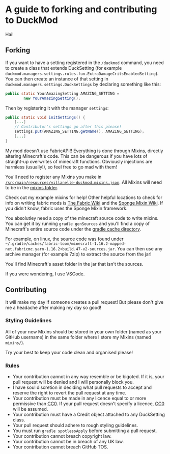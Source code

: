 # A guide to forking and contributing to DuckMod

Hai!

## Forking

If you want to have a setting registered in the `/duckmod` command, you need to create a class that extends DuckSetting (for example `duckmod.managers.settings.rules.fun.ExtraDamageCritsEnabledSetting`). You can then create an instance of that setting in `duckmod.managers.settings.DuckSettings` by declaring something like this:

```java
public static YourAmazingSetting AMAZING_SETTING =
        new YourAmazingSetting();
```

Then by registering it with the manager `settings`:

```java
public static void initSettings() {
    [...]
    // Contributor's settings go after this please!
    settings.put(AMAZING_SETTING.getName(), AMAZING_SETTING);
    [...]
}
```

My mod doesn't use FabricAPI!! Everything is done through Mixins, directly altering Minecraft's code. This can be dangerous if you have lots of straight-up overwrites of minecraft functions. Obviously injections are harmless (usually!), so feel free to go mad with them!

You'll need to register any Mixins you make in [`/src/main/resources/villanelle-duckmod.mixins.json`](src/main/resources/villanelle-duckmod.mixins.json). All Mixins will need to be in the [mixins folder](src/main/java/duckmod/mixins/).

Check out my example mixins for help! Other helpful locations to check for info on writing fabric mods is [The Fabric Wiki](https://fabricmc.net/wiki/doku.php) and the [Sponge Mixin Wiki](https://github.com/SpongePowered/Mixin/wiki). If you didn't know, fabric uses the Sponge Mixin framework.

You absolutley need a copy of the minecraft source code to write mixins. You can get it by running `gradle genSources` and you'll find a copy of Minecraft's entire source code under the [gradle cache directory](https://docs.gradle.org/current/userguide/directory_layout.html).

For example, on linux, the source code was found under `~/.gradle/caches/fabric-loom/minecraft-1.16.2-mapped-net.fabricmc.yarn-1.16.2+build.47-v2-sources.jar`. You can then use any archive manager (for example 7zip) to extract the source from the jar!

You'll find Minecraft's asset folder in the jar that isn't the sources.

If you were wondering, I use VSCode.

## Contributing

It will make my day if someone creates a pull request! But please don't give me a headache after making my day so good!

### Styling Guidelines

All of your new Mixins should be stored in your own folder (named as your GitHub username) in the same folder where I store my Mixins (named `mixins/`).

Try your best to keep your code clean and organised please!

### Rules

- Your contribution cannot in any way resemble or be bigoted. If it is, your pull request will be denied and I will personally block you.
- I have soul discretion in deciding what pull requests to accept and reserve the right to revert the pull request at any time.
- Your contribution must be made in any licence equal to or more permissive than [CC0](https://creativecommons.org/share-your-work/public-domain/cc0/). If your pull request doesn't specify a licence, [CC0](https://creativecommons.org/share-your-work/public-domain/cc0/) will be assumed.
- Your contribution must have a Credit object attached to any DuckSetting class.
- Your pull request should adhere to rough styling guidelines.
- You must run `gradle spotlessApply` before submitting a pull request.
- Your contribution cannot breach copyright law.
- Your contribution cannot be in breach of any UK law.
- Your contribution cannot breach GitHub TOS.